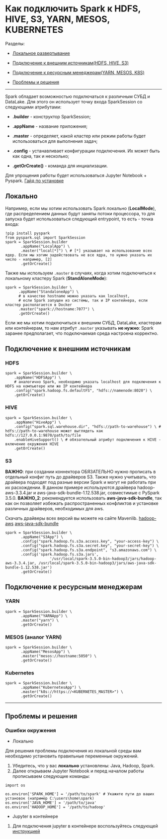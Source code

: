# Как подключить Spark к HDFS, HIVE, S3, YARN, MESOS, KUBERNETES

Разделы:

* [Локальное развертывание](#Локально)
       
* [Подключение к внешним источникам(HDFS, HIVE, S3)](#Подключение-к-внешним-источникам)

* [Подключение к ресурсным менеджерам(YARN, MESOS, K8S)](#Подключение-к-ресурсным-менеджерам)

* [Проблемы и решения](#Проблемы-и-решения)

--------

Spark обладает возможностью подключаться к различным СУБД и DataLake. Для этого он использует точку входа SparkSession со следующими атрибутами:

* **.builder** - конструктор SparkSession;

* **.appName** - название приложения;

* **.master** - определяет, какой кластер или режим работы будет использоваться для выполнения задач;

* **.config** - устанавливает конфигурации подключения. Их может быть как одна, так и несколько;

* **.getOrCreate()** - команда для инциализации.

Для упрощения работы будет использоваться Jupyter Notebook + Pyspark. [Гайд по установке](https://github.com/Vasart-ds/spark_connectors/blob/master/jupyter%2Bpyspark.md)

## Локально
Например, если мы хотим использовать Spark локально (**LocalMode**), где распределением данных будут заняты потоки процессора, то для запуска будет использоваться следующий entrypoint, то есть - точка входа:

```
!pip install pyspark
from pyspark.sql import SparkSession
spark = SparkSession.builder
       .appName("LocalApp") \ 
       .master("local[*]") \ # [*] указывает на использование всех ядер. Если мы хотим задействовать не все ядра, то нужно указать их число - например, [2]
       .getOrCreate()
```

Также мы используем `.master` в случаях, когда хотим подключиться к локальному кластеру Spark (**StandAloneMode**):

```
spark = SparkSession.builder \
      .appName("StandaloneApp") \
      # в качестве hostname можно указать как localhost,
      # если Spark запущен из системы, так и IP контейнера, если кластер располагается в Docker
      .master("spark://hostname:7077") \
      .getOrCreate()
```

Если же мы хотим подключиться к внешним СУБД, DataLake, кластерам или контейнерам, то нам атрибут `.master` указывать **не нужно**: Spark заранее предполагает, что подключаемая среда настроена корректно.

## Подключение к внешним источникам
### HDFS
```
spark = SparkSession.builder \
    .appName("HDFSApp") \
    # аналогично Spark, необходимо указать localhost для подключения к HDFS на компьютере или же IP контейнера
    .config("spark.hadoop.fs.defaultFS", "hdfs://namenode:8020") \ 
    .getOrCreate()
```

### HIVE
```
spark = SparkSession.builder \
    .appName("HiveApp") \
    .config("spark.sql.warehouse.dir", "hdfs://path-to-warehouse") \ # hdfs://path-to-warehouse может выглядеть как hdfs://127.0.0.1:9870/path/to/file
    .enableHiveSupport() \ # обязательный атрибут подключения к HIVE - включение окружения HIVE
    .getOrCreate()
```

### S3
**ВАЖНО**: при создании коннектора ОБЯЗАТЕЛЬНО нужно прописать в отдельный конфиг путь до драйверов S3. Также нужно учитывать, что драйвера подходят под разные версии Spark и могут не работать при их расхождении. В данном примере используются драйвера hadoop-aws-3.3.4.jar и aws-java-sdk-bundle-1.12.538.jar, совместимые с PySpark 3.5.0.
**ВАЖНО_2**: рекомендуется использовать **aws-java-sdk-bundle**, так как он позволяет избежать распространенных конфликтов и установке различных драйверов, необходимых для aws. 

Скачать драйверы всех версий вы можете на сайте Mavenlib.
[hadoop-aws](https://mavenlibs.com/jar/file/org.apache.hadoop/hadoop-aws)
[aws-java-sdk-bundle](https://mavenlibs.com/jar/file/com.amazonaws/aws-java-sdk-bundle)
```
spark = SparkSession.builder \
       .appName("S3App") \
       .config("spark.hadoop.fs.s3a.access.key", "your-access-key") \
       .config("spark.hadoop.fs.s3a.secret.key", "your-secret-key") \
       .config("spark.hadoop.fs.s3a.endpoint", "s3.amazonaws.com") \
       .config('spark.hadoop.fs.s3a.jars', 
                    '/usr/local/spark-3.5.0-bin-hadoop3/jars/hadoop-aws-3.3.4.jar, /usr/local/spark-3.5.0-bin-hadoop3/jars/aws-java-sdk-bundle-1.12.538.jar')
       .getOrCreate()
```

## Подключение к ресурсным менеджерам
### YARN
```
spark = SparkSession.builder \
       .appName("YARNApp") \
       .master("yarn") \
       .getOrCreate()
```

### MESOS (аналог YARN) 
```
spark = SparkSession.builder \
       .appName("MesosApp") \ 
       .master("mesos://hostname:5050") \
       .getOrCreate()
```

### Kubernetes
```
spark = SparkSession.builder \
       .appName("KubernetesApp") \
       .master("k8s://https://<KUBERNETES_MASTER>") \
       .getOrCreate()
```

------
## Проблемы и решения
### Ошибки окружения 
* Локально

Для решения проблемы подключения из локальной среды вам необходимо установить правильные переменные окружений.

1) Убедитесь, что у вас **локально** установлены: Java, Hadoop, Spark.
2) Далее открываем Jupyter Notebook и перед началом работы прописываем следующие команды:
```
import os

os.environ['SPARK_HOME'] = '/path/to/spark' # Укажите пути до ваших установок (например C:\users\home\spark)
os.environ['JAVA_HOME'] = '/path/to/java'
os.environ['HADOOP_HOME'] = '/path/to/hadoop'
```
* Jupyter в контейнере
1) Для подключения jupyter в контейнере воспользуйтесь следующей [инструкцией](https://github.com/Vasart-ds/spark_connectors/blob/master/jupyter%2Bpyspark.md)
